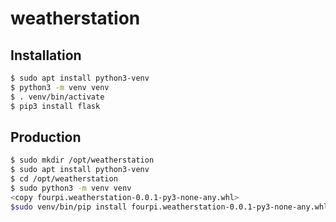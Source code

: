 # weatherstation

## Installation

```bash
$ sudo apt install python3-venv
$ python3 -m venv venv
$ . venv/bin/activate
$ pip3 install flask
```

## Production

```bash
$ sudo mkdir /opt/weatherstation
$ sudo apt install python3-venv
$ cd /opt/weatherstation
$ sudo python3 -m venv venv
<copy fourpi.weatherstation-0.0.1-py3-none-any.whl> 
$sudo venv/bin/pip install fourpi.weatherstation-0.0.1-py3-none-any.whl
```
